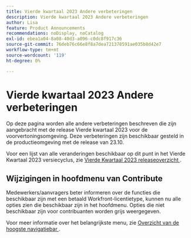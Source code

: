 ```yaml
---
title: Vierde kwartaal 2023 Andere verbeteringen
description: Vierde kwartaal 2023 Andere verbeteringen
author: Lisa
feature: Product Announcements
recommendations: noDisplay, noCatalog
exl-id: ebea1a04-8a08-40d3-a096-c0dc8f917c36
source-git-commit: 76deb76c66e8f8a7dea721378591ae035b8d42e7
workflow-type: tm+mt
source-wordcount: '119'
ht-degree: 0%

---
```


# Vierde kwartaal 2023 Andere verbeteringen

Op deze pagina worden alle andere verbeteringen beschreven die zijn aangebracht met de release Vierde kwartaal 2023 voor de voorvertoningsomgeving. Deze verbeteringen zijn beschikbaar gesteld in de productieomgeving met de release van 23.10.

Voor een lijst van alle veranderingen beschikbaar op dit punt in het Vierde Kwartaal 2023 versiecyclus, zie [&#x200B; Vierde Kwartaal 2023 releaseoverzicht &#x200B;](/help/quicksilver/product-announcements/product-releases/23-q4-release-activity/23-q4-release-overview.md).

## Wijzigingen in hoofdmenu van Contribute

Medewerkers/aanvragers beter informeren over de functies die beschikbaar zijn met een betaald Workfront-licentietype, kunnen nu alle opties zien die beschikbaar zijn in het hoofdmenu. Opties die niet beschikbaar zijn voor contribuanten worden grijs weergegeven.

Voor meer informatie over het belangrijkste menu, zie [&#x200B; Overzicht van de hoogste navigatiebar &#x200B;](/help/quicksilver/workfront-basics/the-new-workfront-experience/global-navigation-overview.md).
